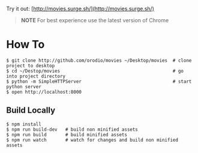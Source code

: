 Try it out: [http://movies.surge.sh/](http://movies.surge.sh/)

> **NOTE** For best experience use the latest version of Chrome

# How To

```
$ git clone http://github.com/orodio/movies ~/Desktop/movies  # clone project to desktop
$ cd ~/Destop/movies                                          # go into project directory
$ python -m SimpleHTTPServer                                  # start python server
$ open http://localhost:8000
```

## Build Locally
```
$ npm install
$ npm run build-dev   # build non minified assets
$ npm run build       # build minified assets
$ npm run watch       # watch for changes and build non minified assets
```
